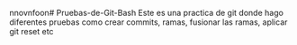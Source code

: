 nnovnfoon# Pruebas-de-Git-Bash
Este es una practica de git donde hago diferentes pruebas como crear commits, ramas, fusionar las ramas, aplicar git reset etc

